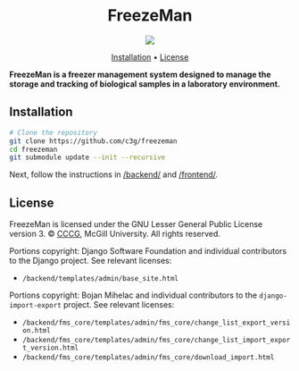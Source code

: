 <h1 align="center">
  FreezeMan
</h1>
<p align="center">
  <a href="https://codecov.io/gh/c3g/freezeman">
    <img src="https://codecov.io/gh/c3g/freezeman/branch/master/graph/badge.svg" />
  </a>
</p>

<p align="center">
  <a href="#installation">Installation</a> •
  <a href="#license">License</a>
</p>

<p>
  <b>
    FreezeMan is a freezer management system designed to manage the storage and tracking of biological samples in a laboratory environment.
  </b>
</p>



## Installation

```bash
# Clone the repository
git clone https://github.com/c3g/freezeman
cd freezeman
git submodule update --init --recursive
```

Next, follow the instructions in [/backend/](./backend/) and
[/frontend/](./frontend/).

## License

FreezeMan is licensed under the GNU Lesser General Public License version 3.
&copy; [CCCG](http://www.computationalgenomics.ca/), McGill University.
All rights reserved.

Portions copyright: Django Software Foundation and individual
contributors to the Django project. See relevant licenses:

  * `/backend/templates/admin/base_site.html`

Portions copyright: Bojan Mihelac and individual contributors to the 
`django-import-export` project. See relevant licenses:

  * `/backend/fms_core/templates/admin/fms_core/change_list_export_version.html`
  * `/backend/fms_core/templates/admin/fms_core/change_list_import_export_version.html`
  * `/backend/fms_core/templates/admin/fms_core/download_import.html`

